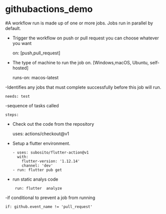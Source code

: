 # githubactions_demo

#A workflow run is made up of one or more jobs. Jobs run in parallel by default.

- Trigger the workflow on push or pull request you can choose whatever you want

    on: [push,pull_request]

- The type of machine to run the job on. [Windows,macOS, Ubuntu, self-hosted]

    runs-on: macos-latest
    
-Identifies any jobs that must complete successfully before this job will run.

    needs: test
    
-sequence of tasks called

    steps:
    
- Check out the code from the repository
  
    uses: actions/checkout@v1

- Setup a flutter environment.

      - uses: subosito/flutter-action@v1
        with:
          flutter-version: '1.12.14'
          channel: 'dev'
      - run: flutter pub get

- run static analys code
 
       run: flutter  analyze
       
 -if conditional to prevent a job from running
 
    if: github.event_name != 'pull_request'
       

